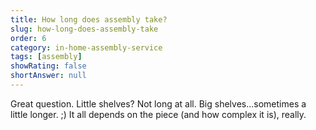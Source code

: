 ```yaml
---
title: How long does assembly take?
slug: how-long-does-assembly-take
order: 6
category: in-home-assembly-service
tags: [assembly]
showRating: false
shortAnswer: null
---
```


Great question. Little shelves? Not long at all. Big shelves...sometimes a little longer. ;) It all depends on the piece (and how complex it is), really.

